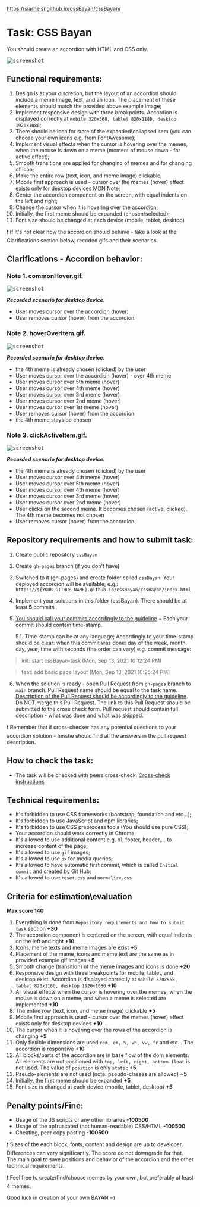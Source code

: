 https://siarheisr.github.io/cssBayan/cssBayan/

# Task: CSS Bayan

You should create an accordion with HTML and CSS only.

<kbd>![screenshot](assets/accordion.png)</kbd>

## Functional requirements:
1. Design is at your discretion, but the layout of an accordion should include a meme image, text, and an icon. The placement of these elements should match the provided above example image;
2. Implement responsive design with three breakpoints. Accordion is displayed correctly at `mobile 320x568, tablet 820x1180, desktop 1920×1080`;
3. There should be icon for state of the expanded\collapsed item (you can choose your own icons e.g. from FontAwesome);
4. Implement visual effects when the cursor is hovering over the memes, when the mouse is down on a meme (moment of mouse down - for active effect);
5. Smooth transitions are applied for changing of memes and for changing of icon;
6. Make the entire row (text, icon, and meme image) clickable;
7. Mobile first approach is used - cursor over the memes (hover) effect exists only for desktop devices [MDN Note](https://developer.mozilla.org/en-US/docs/Web/CSS/:hover);
8. Center the accordion component on the screen, with equal indents on the left and right;
9. Change the cursor when it is hovering over the accordion;
10. Initially, the first meme should be expanded (chosen/selected);
11. Font size should be changed at each device (mobile, tablet, desktop)

❗ If it's not clear how the accordion should behave - take a look at the Clarifications section below, recoded gifs and their scenarios.

## Clarifications - Accordion behavior:

### Note 1. commonHover.gif.
<kbd>![screenshot](assets/commonHover.gif)</kbd>

***Recorded scenario for desktop device:***
  - User moves cursor over the accordion (hover)
  - User removes cursor (hover) from the accordion

### Note 2. hoverOverItem.gif.
<kbd>![screenshot](assets/hoverOverItem.gif)</kbd>

***Recorded scenario for desktop device:***
  - the 4th meme is already chosen (clicked) by the user
  - User moves cursor over the accordion (hover) - over 4th meme
  - User moves cursor over 5th meme (hover)
  - User moves cursor over 4th meme (hover)
  - User moves cursor over 3rd meme (hover)
  - User moves cursor over 2nd meme (hover)
  - User moves cursor over 1st meme (hover)
  - User removes cursor (hover) from the accordion
  - the 4th meme stays be chosen

### Note 3. clickActiveItem.gif.
<kbd>![screenshot](assets/clickActiveItem.gif)</kbd>

***Recorded scenario for desktop device:***
  - the 4th meme is already chosen (clicked) by the user
  - User moves cursor over 4th meme (hover)
  - User moves cursor over 5th meme (hover)
  - User moves cursor over 4th meme (hover)
  - User moves cursor over 3rd meme (hover)
  - User moves cursor over 2nd meme (hover)
  - User clicks on the second meme. It becomes chosen (active, clicked). The 4th meme becomes not chosen
  - User removes cursor (hover) from the accordion

## Repository requirements and how to submit task:
1. Create public repository `cssBayan`
2. Create `gh-pages` branch (if you don't have)
3. Switched to it (gh-pages) and create folder called `cssBayan`. Your deployed accordion will be available,
    e.g.: `https://${YOUR_GITHUB_NAME}.github.io/cssBayan/cssBayan/index.html`
4. Implement your solutions in this folder (cssBayan). There should be at least **5** commits.
5. [You should call your commits accordingly to the guideline](https://docs.rs.school/#/git-convention) + Each your commit should contain time-stamp.

    5.1. Time-stamp can be at any language; Accordingly to your time-stamp should be clear: when this commit was done: day of the week, month, day, year, time with seconds (the order can vary) e.g. commit message:
> init: start cssBayan-task (Mon, Sep 13, 2021 10:12:24 PM)

> feat: add basic page layout (Mon, Sep 13, 2021 10:25:24 PM)

6. When the solution is ready - open Pull Request from `gh-pages` branch to `main` branch. Pull Request name should be equal to the task name. [Description of the Pull Request should be accordingly to the guideline](https://docs.rs.school/#/pull-request-review-process?id=%D0%A2%D1%80%D0%B5%D0%B1%D0%BE%D0%B2%D0%B0%D0%BD%D0%B8%D1%8F-%D0%BA-pull-request-pr). Do NOT merge this Pull Request. The link to this Pull Request should be submitted to the cross check form. Pull request should contain full description - what was done and what was skipped.

❗ Remember that if cross-checker has any potential questions to your accordion solution - he\she should find all the answers in the pull request description.

## How to check the task:

- The task will be checked with peers cross-check. [Cross-check instructions](https://docs.rs.school/#/cross-check-flow)

## Technical requirements:
- It's forbidden to use CSS frameworks (bootstrap, foundation and etc...);
- It's forbidden to use JavaScript and npm libraries;
- It's forbidden to use CSS preprocess tools (You should use pure CSS);
- Your accordion should work correctly in Chrome;
- It's allowed to use additional content e.g. h1, footer, header,... to increase content of the page;
- It's allowed to use `gif` images;
- It's allowed to use `px` for media queries;
- It's allowed to have automatic first commit, which is called `Initial commit` and created by Git Hub;
- It's allowed to use `reset.css` and `normalize.css`

## Criteria for estimation\evaluation

**Max score 140**

1. Everything is done from `Repository requirements and how to submit task` section **+30**
2. The accordion component is centered on the screen, with equal indents on the left and right **+10**
3. Icons, meme texts and meme images are exist **+5**
4. Placement of the meme, icons and meme text are the same as in provided example gif images **+5**
5. Smooth change (transition) of the meme images and icons is done **+20**
6. Responsive design with three breakpoints for mobile, tablet, and desktop exist. Accordion is displayed correctly at `mobile 320x568, tablet 820x1180, desktop 1920×1080` **+10**
7. All visual effects when the cursor is hovering over the memes, when the mouse is down on a meme, and when a meme is selected are implemented **+10**
8. The entire row (text, icon, and meme image) clickable **+5**
9. Mobile first approach is used - cursor over the memes (hover) effect exists only for desktop devices **+10**
10. The cursor when it is hovering over the rows of the accordion is changing **+5**
11. Only flexible dimensions are used `rem, em, %, vh, vw, fr` and etc... The accordion is responsive **+10**
12. All blocks/parts of the accordion are in base flow of the dom elements. All elements are not positioned with `top, left, right, bottom`. `float` is not used. The value of `position` is only `static` **+5**
13. Pseudo-elements are not used (note: pseudo-classes are allowed) **+5**
14. Initially, the first meme should be expanded **+5**
15. Font size is changed at each device (mobile, tablet, desktop) **+5**

## Penalty points/Fine:
- Usage of the JS scripts or any other libraries **-100500**
- Usage of the apfruscated (not human-readable) CSS/HTML **-100500**
- Cheating, peer copy pasting **-100500**

❗ Sizes of the each block, fonts, content and design are up to developer. Differences can vary significantly. The score do not downgrade for that. The main goal to save positions and behavior of the accordion and the other technical requirements.

❗ Feel free to create/find/choose memes by your own, but preferably at least 4 memes.

Good luck in creation of your own BAYAN =)
